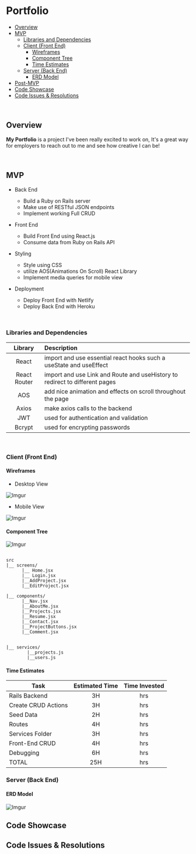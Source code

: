# Portfolio



- [Overview](#overview)
- [MVP](#mvp)
  - [Libraries and Dependencies](#libraries-and-dependencies)
  - [Client (Front End)](#client-front-end)
    - [Wireframes](#wireframes)
    - [Component Tree](#component-tree)
    - [Time Estimates](#time-estimates)
  - [Server (Back End)](#server-back-end)
    - [ERD Model](#erd-model)
- [Post-MVP](#post-mvp)
- [Code Showcase](#code-showcase)
- [Code Issues & Resolutions](#code-issues--resolutions)

<br>

## Overview

**My Portfolio** is a project I've been really excited to work on, It's a great way for employers to reach out to me and see how creative I can be!  


<br>

## MVP

- Back End   
  - Build a Ruby on Rails server
  - Make use of RESTful JSON endpoints
  - Implement working Full CRUD 


- Front End   
  - Build Front End using React.js
  - Consume data from Ruby on Rails API 

- Styling
  - Style using CSS
  - utilize AOS(Animations On Scroll) React Library
  - Implement media queries for mobile view

- Deployment   
  - Deploy Front End with Netlify
  - Deploy Back End with Heroku


<br>

### Libraries and Dependencies


|     Library      | Description                                |
| :--------------: | :----------------------------------------- |
|      React       | import and use essential react hooks such a useState and useEffect   |
|   React Router   | import and use Link and Route and useHistory to redirect to different pages |
| AOS | add nice animation and effects on scroll throughout the page |
| Axios | make axios calls to the backend |
|  JWT  | used for authentication and validation |
| Bcrypt| used for encrypting passwords |

<br>

### Client (Front End)

#### Wireframes

- Desktop View

![Imgur](https://imgur.com/7KluIZE.png)

- Mobile View

![Imgur](https://imgur.com/7oSBQgh.png)


#### Component Tree

![Imgur](https://imgur.com/9kHmLUb.png)


``` structure

src
|__ screens/
      |__ Home.jsx
      |__ Login.jsx
      |__AddProject.jsx
      |__EditProject.jsx 

|__ components/
      |__Nav.jsx
      |__AboutMe.jsx
      |__Projects.jsx
      |__Resume.jsx
      |__Contact.jsx
      |__ProjectButtons.jsx
      |__Comment.jsx
       
      
|__ services/
        |__projects.js
        |__users.js
```

#### Time Estimates

| Task | Estimated Time | Time Invested |
| ---- | :------------: |:-----: | 
| Rails Backend | 3H | hrs|
| Create CRUD Actions | 3H| hrs |
| Seed Data | 2H | hrs |
| Routes | 4H | hrs |
| Services Folder | 3H | hrs |
| Front-End CRUD | 4H | hrs |
| Debugging | 6H | hrs |
| TOTAL | 25H|hrs|   


### Server (Back End)

#### ERD Model

![Imgur](https://imgur.com/cPcDrW8.png)

## Code Showcase



## Code Issues & Resolutions
